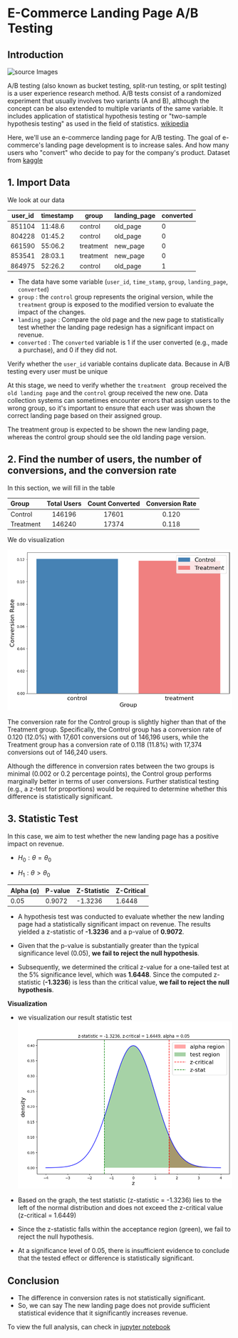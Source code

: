 # E-Commerce Landing Page A/B Testing

## Introduction

![source Images](https://www.leadpages.com/_next/image?url=https%3A%2F%2Fcdn.sanity.io%2Fimages%2F1ux2e04i%2Fproduction%2Ffd589b7e2d13df423596040b64792a6767bebe5e-1580x828.png%3Fauto%3Dformat&w=1080&q=75)

A/B testing (also known as bucket testing, split-run testing, or split testing) is a user experience research method. A/B tests consist of a randomized experiment that usually involves two variants (A and B), although the concept can be also extended to multiple variants of the same variable. It includes application of statistical hypothesis testing or "two-sample hypothesis testing" as used in the field of statistics. [wikipedia](https://en.wikipedia.org/wiki/A/B_testing)

Here, we'll use an e-commerce landing page for A/B testing. The goal of e-commerce's landing page development is to increase sales. And how many users who "convert" who decide to pay for the company's product. Dataset from [kaggle](https://www.kaggle.com/datasets/putdejudomthai/ecommerce-ab-testing-2022-dataset1)

## 1. Import Data

We look at our data

| user_id | timestamp | group     | landing_page | converted |
|---------|-----------|-----------|--------------|-----------|
| 851104  | 11:48.6   | control   | old_page     | 0         |
| 804228  | 01:45.2   | control   | old_page     | 0         |
| 661590  | 55:06.2   | treatment | new_page     | 0         |
| 853541  | 28:03.1   | treatment | new_page     | 0         |
| 864975  | 52:26.2   | control   | old_page     | 1         |

- The data have some variable (`user_id`, `time_stamp`, `group`, `landing_page`, `converted`)
- `group` : the `control` group represents the original version, while the `treatment` group is exposed to the modified version to evaluate the impact of the changes.
- `landing_page` :  Compare the old page and the new page to statistically test whether the landing page redesign has a significant impact on revenue.
- `converted` : The `converted` variable is 1 if the user converted (e.g., made a purchase), and 0 if they did not.

Verify whether the `user_id` variable contains duplicate data. Because in A/B testing every user must be unique

At this stage, we need to verify whether the `treatment ` group received the `old landing page` and the `control` group received the new one. Data collection systems can sometimes encounter errors that assign users to the wrong group, so it's important to ensure that each user was shown the correct landing page based on their assigned group.

The treatment group is expected to be shown the new landing page, whereas the control group should see the old landing page version.


## 2. Find the number of users, the number of conversions, and the conversion rate

In this section, we will fill in the table

<center>

|Group|Total Users|Count Converted|Conversion Rate|
|:--|:--:|:--:|:--:|
|Control|146196|17601|0.120|
|Treatment|146240|17374|0.118|

</center>

We do visualization

![visual](https://github.com/nawar27/Landing-Page-A-B-Testing/blob/main/picture/1.png)

The conversion rate for the Control group is slightly higher than that of the Treatment group. Specifically, the Control group has a conversion rate of 0.120 (12.0%) with 17,601 conversions out of 146,196 users, while the Treatment group has a conversion rate of 0.118 (11.8%) with 17,374 conversions out of 146,240 users.

Although the difference in conversion rates between the two groups is minimal (0.002 or 0.2 percentage points), the Control group performs marginally better in terms of user conversions. Further statistical testing (e.g., a z-test for proportions) would be required to determine whether this difference is statistically significant.

## 3. Statistic Test
In this case, we aim to test whether the new landing page has a positive impact on revenue.


- $H_0: \theta = \theta_0$
  
- $H_1: \theta > \theta_0$

<center>

| Alpha (α) | P-value | Z-Statistic | Z-Critical |
|-----------|---------|-------------|------------|
|   0.05    | 0.9072  |  -1.3236    |  1.6448    |

</center>

- A hypothesis test was conducted to evaluate whether the new landing page had a statistically significant impact on revenue.
The results yielded a z-statistic of **-1.3236** and a p-value of **0.9072**.

- Given that the p-value is substantially greater than the typical significance level (0.05), **we fail to reject the null hypothesis**.

- Subsequently, we determined the critical z-value for a one-tailed test at the 5% significance level, which was **1.6448**.
Since the computed z-statistic (**-1.3236**) is less than the critical value, **we fail to reject the null hypothesis**.

**Visualization**

- we visualization our result statistic test
![chart](https://github.com/nawar27/Landing-Page-A-B-Testing/blob/main/picture/2.png)

- Based on the graph, the test statistic (z-statistic = -1.3236) lies to the left of the normal distribution and does not exceed the z-critical value (z-critical = 1.6449)
- Since the z-statistic falls within the acceptance region (green), we fail to reject the null hypothesis.
- At a significance level of 0.05, there is insufficient evidence to conclude that the tested effect or difference is statistically significant.

## Conclusion
- The difference in conversion rates is not statistically significant.
- So, we can say The new landing page does not provide sufficient statistical evidence that it significantly increases revenue.

To view the full analysis, can check in [jupyter notebook](https://github.com/nawar27/Landing-Page-A-B-Testing/blob/main/ab_testing.ipynb)

